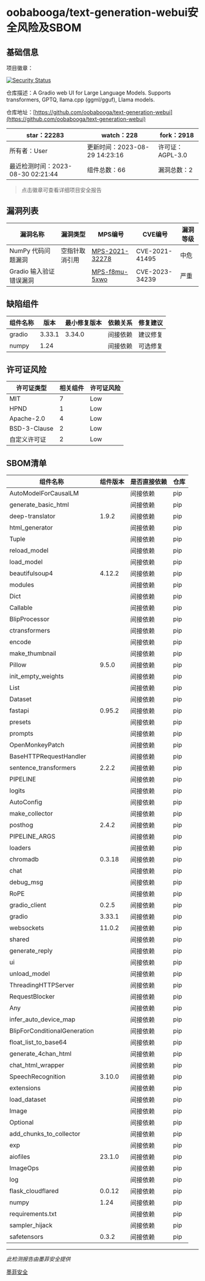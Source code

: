 # oobabooga/text-generation-webui安全风险及SBOM

## 基础信息

项目徽章：

[![Security Status](https://www.murphysec.com/platform3/v31/badge/1696588912154992640.svg)](https://www.murphysec.com/console/report/1693689165144481792/1696588912154992640)

仓库描述：A Gradio web UI for Large Language Models. Supports transformers, GPTQ, llama.cpp (ggml/gguf), Llama models.

仓库地址：[https://github.com/oobabooga/text-generation-webui](https://github.com/oobabooga/text-generation-webui)

| star：22283 | watch：228 | fork：2918 |
| ----------- | -------------- | ------------ |
| 所有者：User | 更新时间：2023-08-29 14:23:16 | 许可证：AGPL-3.0 |
| 最近检测时间：2023-08-30 02:21:44 | 组件总数：66 | 漏洞总数：2 |

> 点击徽章可查看详细项目安全报告



## 漏洞列表

| 漏洞名称 | 漏洞类型 | MPS编号 | CVE编号 | 漏洞等级 |
| ------- | ------ | ------- | ------ | ----- |
|NumPy 代码问题漏洞|空指针取消引用|[MPS-2021-32278](https://www.oscs1024.com/hd/MPS-2021-32278)|CVE-2021-41495|中危|
|Gradio 输入验证错误漏洞||[MPS-f8mu-5xwo](https://www.oscs1024.com/hd/MPS-f8mu-5xwo)|CVE-2023-34239|严重|




## 缺陷组件

| 组件名称 | 版本 | 最小修复版本 | 依赖关系 | 修复建议 |
| -------- | ---- | ------------ | -------- | -------- |
|gradio|3.33.1|3.34.0|间接依赖|建议修复|C:1|H:0|M:0|L:0|
|numpy|1.24||间接依赖|可选修复|C:0|H:0|M:1|L:0|




## 许可证风险

| 许可证类型 | 相关组件 | 许可证风险 |
| ---------- | -------- | ---------- |
|MIT|7|Low|
|HPND|1|Low|
|Apache-2.0|4|Low|
|BSD-3-Clause|2|Low|
|自定义许可证|2|Low|




## SBOM清单

| 组件名称 | 组件版本 | 是否直接依赖 | 仓库 |
| -------- | -------- | ------------ | ---- |
|AutoModelForCausalLM||间接依赖|pip|
|generate_basic_html||间接依赖|pip|
|deep-translator|1.9.2|间接依赖|pip|
|html_generator||间接依赖|pip|
|Tuple||间接依赖|pip|
|reload_model||间接依赖|pip|
|load_model||间接依赖|pip|
|beautifulsoup4|4.12.2|间接依赖|pip|
|modules||间接依赖|pip|
|Dict||间接依赖|pip|
|Callable||间接依赖|pip|
|BlipProcessor||间接依赖|pip|
|ctransformers||间接依赖|pip|
|encode||间接依赖|pip|
|make_thumbnail||间接依赖|pip|
|Pillow|9.5.0|间接依赖|pip|
|init_empty_weights||间接依赖|pip|
|List||间接依赖|pip|
|Dataset||间接依赖|pip|
|fastapi|0.95.2|间接依赖|pip|
|presets||间接依赖|pip|
|prompts||间接依赖|pip|
|OpenMonkeyPatch||间接依赖|pip|
|BaseHTTPRequestHandler||间接依赖|pip|
|sentence_transformers|2.2.2|间接依赖|pip|
|PIPELINE||间接依赖|pip|
|logits||间接依赖|pip|
|AutoConfig||间接依赖|pip|
|make_collector||间接依赖|pip|
|posthog|2.4.2|间接依赖|pip|
|PIPELINE_ARGS||间接依赖|pip|
|loaders||间接依赖|pip|
|chromadb|0.3.18|间接依赖|pip|
|chat||间接依赖|pip|
|debug_msg||间接依赖|pip|
|RoPE||间接依赖|pip|
|gradio_client|0.2.5|间接依赖|pip|
|gradio|3.33.1|间接依赖|pip|
|websockets|11.0.2|间接依赖|pip|
|shared||间接依赖|pip|
|generate_reply||间接依赖|pip|
|ui||间接依赖|pip|
|unload_model||间接依赖|pip|
|ThreadingHTTPServer||间接依赖|pip|
|RequestBlocker||间接依赖|pip|
|Any||间接依赖|pip|
|infer_auto_device_map||间接依赖|pip|
|BlipForConditionalGeneration||间接依赖|pip|
|float_list_to_base64||间接依赖|pip|
|generate_4chan_html||间接依赖|pip|
|chat_html_wrapper||间接依赖|pip|
|SpeechRecognition|3.10.0|间接依赖|pip|
|extensions||间接依赖|pip|
|load_dataset||间接依赖|pip|
|Image||间接依赖|pip|
|Optional||间接依赖|pip|
|add_chunks_to_collector||间接依赖|pip|
|exp||间接依赖|pip|
|aiofiles|23.1.0|间接依赖|pip|
|ImageOps||间接依赖|pip|
|log||间接依赖|pip|
|flask_cloudflared|0.0.12|间接依赖|pip|
|numpy|1.24|间接依赖|pip|
|requirements.txt||间接依赖|pip|
|sampler_hijack||间接依赖|pip|
|safetensors|0.3.2|间接依赖|pip|


------

*此检测报告由墨菲安全提供*

[墨菲安全](www.murphysec.com)